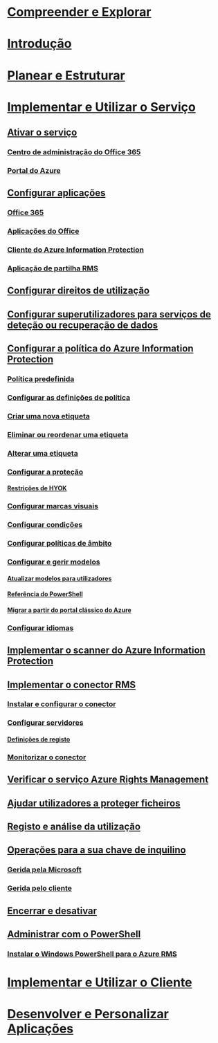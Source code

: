 # [Compreender e Explorar](/information-protection/understand-explore/what-is-information-protection)
# [Introdução](/information-protection/get-started/requirements-azure-rms)
# [Planear e Estruturar](/information-protection/plan-design/deployment-roadmap)
# [Implementar e Utilizar o Serviço](activate-service.md)
## [Ativar o serviço](activate-service.md)
### [Centro de administração do Office 365](activate-office365.md)
### [Portal do Azure](activate-azure.md)
## [Configurar aplicações](configure-applications.md)
### [Office 365](configure-office365.md)
### [Aplicações do Office](configure-office-apps.md)
### [Cliente do Azure Information Protection](configure-client.md)
### [Aplicação de partilha RMS](configure-sharing-app.md)
## [Configurar direitos de utilização](configure-usage-rights.md)
## [Configurar superutilizadores para serviços de deteção ou recuperação de dados](configure-super-users.md)
## [Configurar a política do Azure Information Protection](configure-policy.md)
### [Política predefinida](configure-policy-default.md)
### [Configurar as definições de política](configure-policy-settings.md)
### [Criar uma nova etiqueta](configure-policy-new-label.md)
### [Eliminar ou reordenar uma etiqueta](configure-policy-delete-reorder.md)
### [Alterar uma etiqueta](configure-policy-change-label.md)
### [Configurar a proteção](configure-policy-protection.md)
#### [Restrições de HYOK](configure-adrms-restrictions.md)
### [Configurar marcas visuais](configure-policy-markings.md)
### [Configurar condições](configure-policy-classification.md)
### [Configurar políticas de âmbito](configure-policy-scope.md)
### [Configurar e gerir modelos](configure-policy-templates.md)
#### [Atualizar modelos para utilizadores](refresh-templates.md)
#### [Referência do PowerShell](configure-templates-with-powershell.md)
#### [Migrar a partir do portal clássico do Azure](migrate-portal.md)
### [Configurar idiomas](configure-policy-languages.md)
## [Implementar o scanner do Azure Information Protection](deploy-aip-scanner.md)
## [Implementar o conector RMS](deploy-rms-connector.md)
### [Instalar e configurar o conector](install-configure-rms-connector.md)
### [Configurar servidores](configure-servers-rms-connector.md)
#### [Definições de registo](rms-connector-registry-settings.md)
### [Monitorizar o conector](monitor-rms-connector.md)
## [Verificar o serviço Azure Rights Management](verify.md)
## [Ajudar utilizadores a proteger ficheiros](help-users.md)
## [Registo e análise da utilização](log-analyze-usage.md)
## [Operações para a sua chave de inquilino](operations-tenant-key.md)
### [Gerida pela Microsoft](operations-microsoft-managed-tenant-key.md)
### [Gerida pelo cliente](operations-customer-managed-tenant-key.md)
## [Encerrar e desativar](decommission-deactivate.md)
## [Administrar com o PowerShell](administer-powershell.md)
### [Instalar o Windows PowerShell para o Azure RMS](install-powershell.md)
# [Implementar e Utilizar o Cliente](/information-protection/rms-client/use-client)
# [Desenvolver e Personalizar Aplicações](/information-protection/develop/developers-guide)

